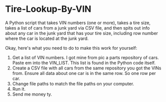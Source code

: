 # Tire-Lookup-By-VIN
A Python script that takes VIN numbers (one or more), takes a tire size, takes a list of cars from a junk yard via CSV file, and then spits out info about any car in the junk yard that has your tire size, including row number where the car is located at the junk yard. 

Okay, here's what you need to do to make this work for yourself:

1. Get a list of VIN numbers. I got mine from pic a parts repository of cars. Paste em into the VIN_LIST. This list is found in the Python code itself.
2. Create a CSV file with all cars from the same repository you got the VINs from. Ensure all data about one car is in the same row. So one row per car.
3. Change file paths to match the file paths on your computer.
4. Run it.
5. Send me money ty.
